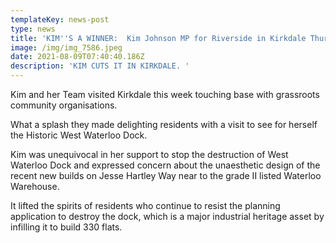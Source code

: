 ```yaml
---
templateKey: news-post
type: news
title: 'KIM''S A WINNER:  Kim Johnson MP for Riverside in Kirkdale Thursday 5/8/2021'
image: /img/img_7586.jpeg
date: 2021-08-09T07:40:40.186Z
description: 'KIM CUTS IT IN KIRKDALE. '
---
```

Kim and her  Team visited Kirkdale this week touching base with grassroots community organisations. 

What a splash they made delighting residents with a visit to see for herself the Historic West Waterloo Dock.

Kim was unequivocal in her support to stop the destruction of West Waterloo Dock and expressed concern about the unaesthetic design of the recent new builds on Jesse Hartley Way near to the grade II listed Waterloo Warehouse. 

It lifted the spirits of residents who continue to resist the planning application to destroy the dock, which is a major industrial heritage asset by infilling it to build 330 flats.
